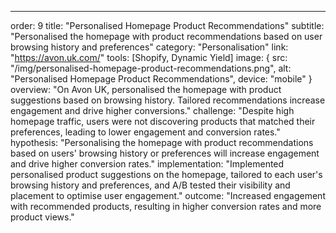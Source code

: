 ---
order: 9
title: "Personalised Homepage Product Recommendations"
subtitle: "Personalised the homepage with product recommendations based on user browsing history and preferences"
category: "Personalisation"
link: "https://avon.uk.com/"
tools: [Shopify, Dynamic Yield]
image: {
    src: "/img/personalised-homepage-product-recommendations.png",
    alt: "Personalised Homepage Product Recommendations",
    device: "mobile"
}
overview: "On Avon UK, personalised the homepage with product suggestions based on browsing history. Tailored recommendations increase engagement and drive higher conversions."
challenge: "Despite high homepage traffic, users were not discovering products that matched their preferences, leading to lower engagement and conversion rates."
hypothesis: "Personalising the homepage with product recommendations based on users' browsing history or preferences will increase engagement and drive higher conversion rates."
implementation: "Implemented personalised product suggestions on the homepage, tailored to each user's browsing history and preferences, and A/B tested their visibility and placement to optimise user engagement."
outcome: "Increased engagement with recommended products, resulting in higher conversion rates and more product views."
